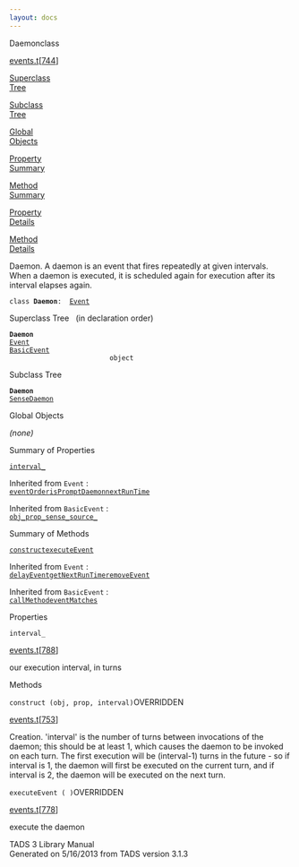 ```yaml
---
layout: docs
---
```

<span class="title">Daemon</span><span class="type">class</span>

[events.t](../file/events.t.html)\[[744](../source/events.t.html#744)\]

[Superclass  
Tree](#_SuperClassTree_)

[Subclass  
Tree](#_SubClassTree_)

[Global  
Objects](#_ObjectSummary_)

[Property  
Summary](#_PropSummary_)

[Method  
Summary](#_MethodSummary_)

[Property  
Details](#_Properties_)

[Method  
Details](#_Methods_)

<div class="fdesc">

Daemon. A daemon is an event that fires repeatedly at given intervals.
When a daemon is executed, it is scheduled again for execution after its
interval elapses again.

`class `**`Daemon`**` :   `[`Event`](../object/Event.html)

</div>

<span id="_SuperClassTree_"></span>

<div class="mjhd">

<span class="hdln">Superclass Tree</span>   (in declaration order)

</div>

**`Daemon`**  
[`Event`](../object/Event.html)  
[`BasicEvent`](../object/BasicEvent.html)  
`                         object`  
<span id="_SubClassTree_"></span>

<div class="mjhd">

<span class="hdln">Subclass Tree</span>  

</div>

**`Daemon`**  
[`SenseDaemon`](../object/SenseDaemon.html)  
<span id="_ObjectSummary_"></span>

<div class="mjhd">

<span class="hdln">Global Objects</span>  

</div>

*(none)* <span id="_PropSummary_"></span>

<div class="mjhd">

<span class="hdln">Summary of Properties</span>  

</div>

[`interval_`](#interval_)

Inherited from `Event` :  
[`eventOrder`](../object/Event.html#eventOrder)[`isPromptDaemon`](../object/Event.html#isPromptDaemon)[`nextRunTime`](../object/Event.html#nextRunTime)

Inherited from `BasicEvent` :  
[`obj_`](../object/BasicEvent.html#obj_)[`prop_`](../object/BasicEvent.html#prop_)[`sense_`](../object/BasicEvent.html#sense_)[`source_`](../object/BasicEvent.html#source_)

<span id="_MethodSummary_"></span>

<div class="mjhd">

<span class="hdln">Summary of Methods</span>  

</div>

[`construct`](#construct)[`executeEvent`](#executeEvent)

Inherited from `Event` :  
[`delayEvent`](../object/Event.html#delayEvent)[`getNextRunTime`](../object/Event.html#getNextRunTime)[`removeEvent`](../object/Event.html#removeEvent)

Inherited from `BasicEvent` :  
[`callMethod`](../object/BasicEvent.html#callMethod)[`eventMatches`](../object/BasicEvent.html#eventMatches)

<span id="_Properties_"></span>

<div class="mjhd">

<span class="hdln">Properties</span>  

</div>

<span id="interval_"></span>

`interval_`

[events.t](../file/events.t.html)\[[788](../source/events.t.html#788)\]

<div class="desc">

our execution interval, in turns

</div>

<span id="_Methods_"></span>

<div class="mjhd">

<span class="hdln">Methods</span>  

</div>

<span id="construct"></span>

`construct (obj, prop, interval)`<span class="rem">OVERRIDDEN</span>

[events.t](../file/events.t.html)\[[753](../source/events.t.html#753)\]

<div class="desc">

Creation. 'interval' is the number of turns between invocations of the
daemon; this should be at least 1, which causes the daemon to be invoked
on each turn. The first execution will be (interval-1) turns in the
future - so if interval is 1, the daemon will first be executed on the
current turn, and if interval is 2, the daemon will be executed on the
next turn.

</div>

<span id="executeEvent"></span>

`executeEvent ( )`<span class="rem">OVERRIDDEN</span>

[events.t](../file/events.t.html)\[[778](../source/events.t.html#778)\]

<div class="desc">

execute the daemon

</div>

<div class="ftr">

TADS 3 Library Manual  
Generated on 5/16/2013 from TADS version 3.1.3

</div>
